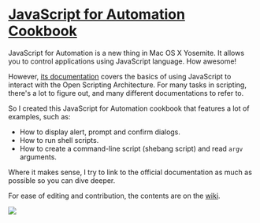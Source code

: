 [JavaScript for Automation Cookbook][wiki]
==================================

JavaScript for Automation is a new thing in Mac OS X Yosemite.
It allows you to control applications using JavaScript language. How awesome!

However, [its documentation](https://developer.apple.com/library/mac/releasenotes/InterapplicationCommunication/RN-JavaScriptForAutomation/index.html) covers the basics of using JavaScript to interact with the Open Scripting Architecture.
For many tasks in scripting, there's a lot to figure out, and many different documentations to refer to.

So I created this JavaScript for Automation cookbook that features a lot of examples, such as:

- How to display alert, prompt and confirm dialogs.
- How to run shell scripts.
- How to create a command-line script (shebang script) and read `argv` arguments.

Where it makes sense, I try to link to the official documentation as much as possible so you can dive deeper.

For ease of editing and contribution, the contents are on the [wiki][].

[<img src="https://cdn.rawgit.com/dtinth/JXA-Cookbook/master/button.svg">][wiki]

[wiki]: (https://github.com/dtinth/JXA-Cookbook/wiki)
